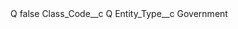 <?xml version="1.0" encoding="UTF-8"?>
<CustomMetadata xmlns="http://soap.sforce.com/2006/04/metadata" xmlns:xsi="http://www.w3.org/2001/XMLSchema-instance" xmlns:xsd="http://www.w3.org/2001/XMLSchema">
    <label>Q</label>
    <protected>false</protected>
    <values>
        <field>Class_Code__c</field>
        <value xsi:type="xsd:string">Q</value>
    </values>
    <values>
        <field>Entity_Type__c</field>
        <value xsi:type="xsd:string">Government</value>
    </values>
</CustomMetadata>
